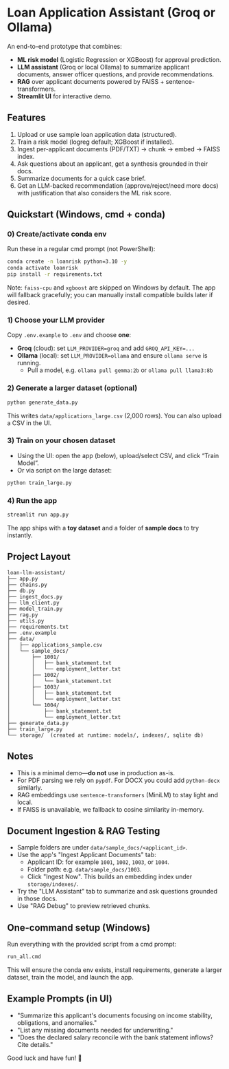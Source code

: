 # Loan Application Assistant (Groq or Ollama)

An end-to-end prototype that combines:
- **ML risk model** (Logistic Regression or XGBoost) for approval prediction.
- **LLM assistant** (Groq or local Ollama) to summarize applicant documents, answer officer questions, and provide recommendations.
- **RAG** over applicant documents powered by FAISS + sentence-transformers.
- **Streamlit UI** for interactive demo.

## Features
1. Upload or use sample loan application data (structured).
2. Train a risk model (logreg default; XGBoost if installed).
3. Ingest per-applicant documents (PDF/TXT) → chunk → embed → FAISS index.
4. Ask questions about an applicant, get a synthesis grounded in their docs.
5. Summarize documents for a quick case brief.
6. Get an LLM-backed recommendation (approve/reject/need more docs) with justification that also considers the ML risk score.

## Quickstart (Windows, cmd + conda)

### 0) Create/activate conda env
Run these in a regular cmd prompt (not PowerShell):
```bat
conda create -n loanrisk python=3.10 -y
conda activate loanrisk
pip install -r requirements.txt
```

Note: `faiss-cpu` and `xgboost` are skipped on Windows by default. The app will fallback gracefully; you can manually install compatible builds later if desired.

### 1) Choose your LLM provider
Copy `.env.example` to `.env` and choose **one**:

- **Groq** (cloud): set `LLM_PROVIDER=groq` and add `GROQ_API_KEY=...`
- **Ollama** (local): set `LLM_PROVIDER=ollama` and ensure `ollama serve` is running.
  - Pull a model, e.g. `ollama pull gemma:2b` or `ollama pull llama3:8b`

### 2) Generate a larger dataset (optional)
```bat
python generate_data.py
```
This writes `data/applications_large.csv` (2,000 rows). You can also upload a CSV in the UI.

### 3) Train on your chosen dataset
- Using the UI: open the app (below), upload/select CSV, and click “Train Model”.
- Or via script on the large dataset:
```bat
python train_large.py
```

### 4) Run the app
```bat
streamlit run app.py
```

The app ships with a **toy dataset** and a folder of **sample docs** to try instantly.

## Project Layout
```
loan-llm-assistant/
├── app.py
├── chains.py
├── db.py
├── ingest_docs.py
├── llm_client.py
├── model_train.py
├── rag.py
├── utils.py
├── requirements.txt
├── .env.example
├── data/
│   ├── applications_sample.csv
│   └── sample_docs/
│       ├── 1001/
│       │   ├── bank_statement.txt
│       │   └── employment_letter.txt
│       ├── 1002/
│       │   └── bank_statement.txt
│       ├── 1003/
│       │   ├── bank_statement.txt
│       │   └── employment_letter.txt
│       └── 1004/
│           ├── bank_statement.txt
│           └── employment_letter.txt
├── generate_data.py
├── train_large.py
└── storage/  (created at runtime: models/, indexes/, sqlite db)
```

## Notes
- This is a minimal demo—**do not** use in production as-is.
- For PDF parsing we rely on `pypdf`. For DOCX you could add `python-docx` similarly.
- RAG embeddings use `sentence-transformers` (MiniLM) to stay light and local.
- If FAISS is unavailable, we fallback to cosine similarity in-memory.

## Document Ingestion & RAG Testing
- Sample folders are under `data/sample_docs/<applicant_id>`.
- Use the app's "Ingest Applicant Documents" tab:
  - Applicant ID: for example `1001`, `1002`, `1003`, or `1004`.
  - Folder path: e.g. `data/sample_docs/1003`.
  - Click "Ingest Now". This builds an embedding index under `storage/indexes/`.
- Try the "LLM Assistant" tab to summarize and ask questions grounded in those docs.
- Use "RAG Debug" to preview retrieved chunks.

## One-command setup (Windows)
Run everything with the provided script from a cmd prompt:
```bat
run_all.cmd
```
This will ensure the conda env exists, install requirements, generate a larger dataset, train the model, and launch the app.

## Example Prompts (in UI)
- "Summarize this applicant's documents focusing on income stability, obligations, and anomalies."
- "List any missing documents needed for underwriting."
- "Does the declared salary reconcile with the bank statement inflows? Cite details."

Good luck and have fun! 🚀
